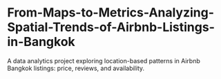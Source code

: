 # From-Maps-to-Metrics-Analyzing-Spatial-Trends-of-Airbnb-Listings-in-Bangkok
A data analytics project exploring location-based patterns in Airbnb Bangkok listings: price, reviews, and availability.
